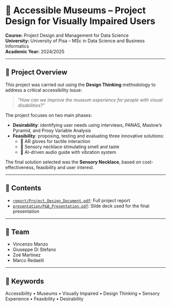 # 🧩 Accessible Museums – Project Design for Visually Impaired Users

**Course:** Project Design and Management for Data Science  
**University:** University of Pisa – MSc in Data Science and Business Informatics  
**Academic Year:** 2024/2025  

---

## 🎯 Project Overview

This project was carried out using the **Design Thinking** methodology to address a critical accessibility issue:  
> *"How can we improve the museum experience for people with visual disabilities?"*

The project focuses on two main phases:
- **Desirability**: identifying user needs using interviews, PANAS, Maslow’s Pyramid, and Proxy Variable Analysis
- **Feasibility**: proposing, testing and evaluating three innovative solutions:
  - 🧤 AR gloves for tactile interaction
  - 👃 Sensory necklace stimulating smell and taste
  - 📱 AI-driven audio guide with vibration system

The final solution selected was the **Sensory Necklace**, based on cost-effectiveness, feasibility and user interest.

---

## 📂 Contents

- [`report/Project_Design_Document.pdf`](./report/Project_Design_Document.pdf): Full project report
- [`presentation/P&B_Presentation.pdf`](./presentation/P&B_Presentation.pdf): Slide deck used for the final presentation

---

## 👥 Team

- Vincenzo Manzo  
- Giuseppe Di Stefano  
- Zoé Martinez  
- Marco Redaelli

---

## 📌 Keywords

Accessibility • Museums • Visually Impaired • Design Thinking • Sensory Experience • Feasibility • Desirability
